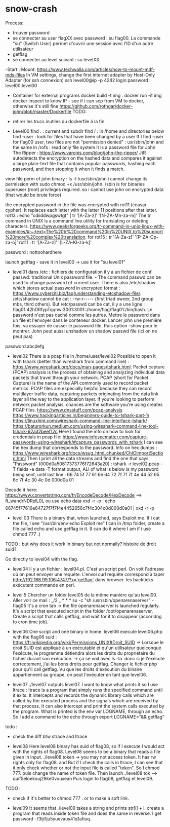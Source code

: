 # snow-crash

Process:

- trouver password
- se connecter au user flagXX avec password : su flag00. La commande "su" (Switch User) permet d'ouvrir une session avec l'ID d'un autre utilisateur
- getflag
- se connecter au level suivant : su levelXX

-Start :
Mount: https://www.techwalla.com/articles/how-to-mount-mdf-mds-files
In VM settings, change the first internet adapter by Host-Only Adapter (for ssh connexion)
ssh level00@ip -p 4242
login:password : level00:level00

- Container for external programs
  docker build -t img .
  docker run -it img
  docker inspect to know IP - see if i can scp from VM to docker, otherwise it's still fine
  https://github.com/rothgar/docker-john/blob/master/Dockerfile
  TODO:
- retirer les trucs inutiles du dockerfile à la fin

- Level00
  find . : current and subdir
  find / : in /home and directories below
  find -user : look for files that have been changed by a user
  If I find -user for flag00 user, two files are not "permission denied" : usr/sbin/john and the same in /rofs : read only file system
  It is a password file for John The Ripper : https://www.varonis.com/blog/john-the-ripper/
  JtR autodetects the encryption on the hashed data and compares it against a large plain-text file that contains popular passwords, hashing each password, and then stopping it when it finds a match.

view file perm of john binary : ls -l /usr/sbin/john
i cannot change its permission with sudo chmod +x /usr/sbin/john. /sbin is for binaries superuser (root) privileges required.
so i cannot use john on encrypted data (that would be brute force)

the encrypted password in the file was encrypted with rot11 (ceasar cypher): It replaces each letter with the letter 11 positions after that letter.
rot13 : echo "cdiiddwpgswtgt" | tr '[A-Za-z]' '[N-ZA-Mn-za-m]'
The tr command in UNIX is a command line utility for translating or deleting characters.
https://www.geeksforgeeks.org/tr-command-in-unix-linux-with-examples/#:~:text=The%20tr%20command%20in%20UNIX,to%20support%20more%20complex%20translation.
for rot15 : tr '[A-Za-z]' '[P-ZA-Op-za-o]'
rot11 : tr '[A-Za-z]' '[L-ZA-Kl-za-k]'

password : nottoohardhere

launch getflag - save it in level00
-> use it for "su level01"

- level01
  dans /etc : fichiers de configuration
  il y a un fichier de conf passwd: traditional Unix password file. - The command passwd can be used to change password of current user.
  There is also /etc/shadow which stores actual password in encrypted format : https://www.cyberciti.biz/faq/understanding-etcshadow-file/.
  /etc/shadow cannot be cat : -rw-r----- (first triad owner, 2nd group mbs, third others).
  But /etc/passwd can be cat, il y a une ligne : flag01:42hDRfypTqqnw:3001:3001::/home/flag/flag01:/bin/bash.
  Le password n'est pas caché comme les autres.
  Mettre le password dans un file et l'envoyer dans le conteneur docker.
  Lancer john une première fois, va essayer de casser le password file. Puis option -show pour le montrer.
  John peut aussi unshadow un shadow passwd file (ici on ne peut pas)

password:abcdefg

- level02
  There is a pcap file in /home/user/level02
  Possible to open it with tshark (better than wireshark from command line) : https://www.wireshark.org/docs/man-pages/tshark.html.
  Packet capture (PCAP) analysis is the process of obtaining and analyzing individual data packets that travel through your network.
  PCAP (short for Packet Capture) is the name of the API commonly used to record packet metrics. PCAP files are especially helpful because they can record multilayer traffic data, capturing packets originating from the data link layer all the way to the application layer. If you’re looking to perform network packet analysis, chances are the software you’re using creates PCAP files.
  https://www.dnsstuff.com/pcap-analysis
  https://www.hackingarticles.in/beginners-guide-to-tshark-part-1/
  https://linuxhint.com/wireshark-command-line-interface-tshark/
  https://baturorkun.medium.com/using-wireshark-command-line-tool-tshark-62a32beef12c
  Here I found the info on how to look for credentials in pcap file: https://www.infosecmatter.com/capture-passwords-using-wireshark/#capture_passwords_with_tshark
  I can see the hex dump that corresponds to the password.
  Info on hex dumps : https://www.wireshark.org/docs/wsug_html_chunked/ChIOImportSection.html
  Then I print all the data streams and find the one that says "Password" (000d0a50617373776f72643a20) : tshark -r level02.pcap -T fields -e data
  -T format output,
  ALl of what is below is my password being sent, until last line :
  66
  74
  5f
  77
  61
  6e
  64
  72
  7f
  7f
  7f
  4e
  44
  52
  65
  6c
  7f
  4c
  30
  4c
  0d
  000d0a
  01

Decode it here: https://www.convertstring.com/fr/EncodeDecode/HexDecode ==> ft_wandrNDRelL0L
ou use echo data xxd -r -p : echo 66745f77616e64727f7f7f4e4452656c7f4c304c0d000d0a01 | xxd -r -p

- level 03
  There is a binary that, when launched, says Exploit me.
  If i cat the file, I see "/usr/bin/env echo Exploit me"
  I can in /tmp folder, create a file called echo and use getflag in it. (I can do it where I am if i use chmod 777 .)

TODO : but why does it work in binary but not normally? histoire de droit suid?

Go directly to level04 with the flag.

- level04
  Il y a un fichier : level04.pl. C'est un script perl.
  On voit l'adresse où on peut envoyer une requête.
  L'envoi curl requête correspond à taper http://192.168.99.106:4747/?x=`getflag` dans browser.
  les backticks exécutent commande en perl.

- level 5
  Chercher un folder level05 de la même manière qu'au level00.
  Aller voir ce mail : _/2 _ \* \* \* su -c "sh /usr/sbin/openarenaserver" - flag05
  It's a cron tab -> the file openarenaserver is launched regularly. It's a script that executed script in the folder /opt/openarenaserver.
  Create a script that calls getflag, and wait for it to disappear (accoridng to cron time job).

- level06
  One script and one binary in home.
  level06 execute level06.php with the flag06 suid : https://fr.wikipedia.org/wiki/Permissions_UNIX#Droit_SUID -> Lorsque le droit SUID est appliqué à un exécutable et qu'un utilisateur quelconque l'exécute, le programme détiendra alors les droits du propriétaire du fichier durant son exécution. -> ça se voit avec ls -la. donc si je l'exécute correctement, j'ai les bons droits pour getflag.
  Changer le fichier php pour qu'il call getflag.
  Vu que les droits d'exécution du binaire appartiennent au groupe, on peut l'exécuter en tant que level06.

- level07
  ./level07 outputs level07.
  I want to know what prints it so I use ltrace : ltrace is a program that simply runs the specified command until
  it exits. It intercepts and records the dynamic library calls
  which are called by the executed process and the signals which
  are received by that process. It can also intercept and print
  the system calls executed by the program.
  What is printed is the env var LOGNAME, through an echo.
  So I add a command to the echo through export LOGNAME="&& getflag"

todo :

- check the diff btw strace and ltrace

- level08
  Here level08 binary has suid of flag08, so if I execute I would act with the rights of flag08.
  Level08 seems to be a binary that reads a file given in input.
  ./level08 token -> you may not access token. It has rw rights only for flag08. and
  But if I check the calls in ltrace, I can see that it only check whether or not the input file is called "token".
  So I chmod 777. puis change the name of token file.
  Then launch ./level08 tok --> quif5eloekouj29ke0vouxean
  Puis login to flag08, getflag et level09.

TODO :

- check if it's better to chmod 777 . or to make a soft link.

- level09
  It seems that ./level09 takes a string and prints str[i] + i.
  create a program that reads inside token file and does the same in reverse.
  I get password : f3iji1ju5yuevaus41q1afiuq.
